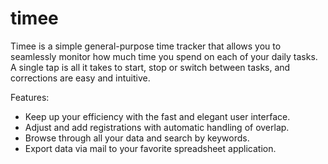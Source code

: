 # timee

Timee is a simple general-purpose time tracker that allows you to seamlessly monitor how much time you spend on each of your daily tasks. A single tap is all it takes to start, stop or switch between tasks, and corrections are easy and intuitive.

Features:
- Keep up your efficiency with the fast and elegant user interface.
- Adjust and add registrations with automatic handling of overlap.
- Browse through all your data and search by keywords.
- Export data via mail to your favorite spreadsheet application.

